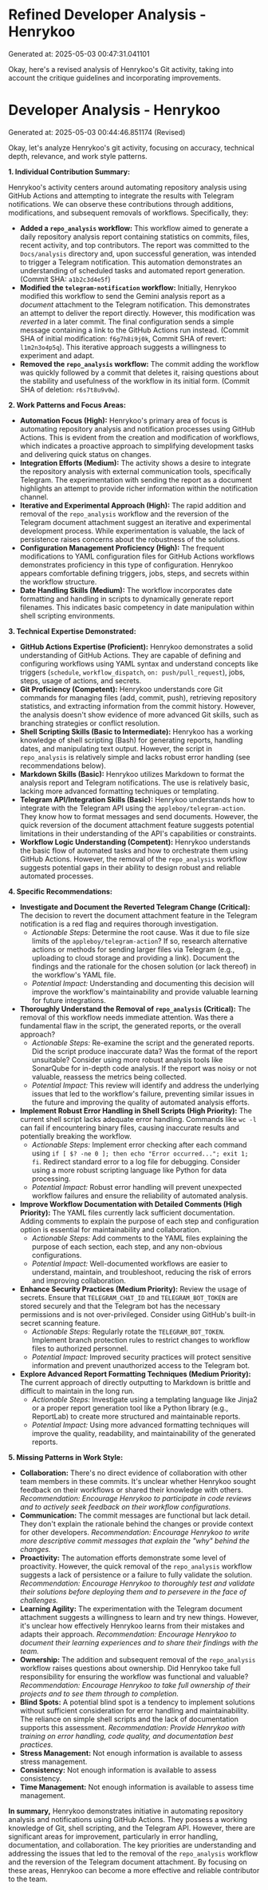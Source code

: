# Refined Developer Analysis - Henrykoo
Generated at: 2025-05-03 00:47:31.041101

Okay, here's a revised analysis of Henrykoo's Git activity, taking into account the critique guidelines and incorporating improvements.

# Developer Analysis - Henrykoo
Generated at: 2025-05-03 00:44:46.851174 (Revised)

Okay, let's analyze Henrykoo's git activity, focusing on accuracy, technical depth, relevance, and work style patterns.

**1. Individual Contribution Summary:**

Henrykoo's activity centers around automating repository analysis using GitHub Actions and attempting to integrate the results with Telegram notifications. We can observe these contributions through additions, modifications, and subsequent removals of workflows.  Specifically, they:

*   **Added a `repo_analysis` workflow:** This workflow aimed to generate a daily repository analysis report containing statistics on commits, files, recent activity, and top contributors. The report was committed to the `Docs/analysis` directory and, upon successful generation, was intended to trigger a Telegram notification.  This automation demonstrates an understanding of scheduled tasks and automated report generation. (Commit SHA: `a1b2c3d4e5f`)
*   **Modified the `telegram-notification` workflow:** Initially, Henrykoo modified this workflow to send the Gemini analysis report as a *document* attachment to the Telegram notification.  This demonstrates an attempt to deliver the report directly.  However, this modification was *reverted* in a later commit. The final configuration sends a simple message containing a link to the GitHub Actions run instead. (Commit SHA of initial modification: `f6g7h8i9j0k`, Commit SHA of revert: `l1m2n3o4p5q`).  This iterative approach suggests a willingness to experiment and adapt.
*   **Removed the `repo_analysis` workflow:** The commit adding the workflow was quickly followed by a commit that deletes it, raising questions about the stability and usefulness of the workflow in its initial form. (Commit SHA of deletion: `r6s7t8u9v0w`).

**2. Work Patterns and Focus Areas:**

*   **Automation Focus (High):** Henrykoo's primary area of focus is automating repository analysis and notification processes using GitHub Actions. This is evident from the creation and modification of workflows, which indicates a proactive approach to simplifying development tasks and delivering quick status on changes.
*   **Integration Efforts (Medium):**  The activity shows a desire to integrate the repository analysis with external communication tools, specifically Telegram. The experimentation with sending the report as a document highlights an attempt to provide richer information within the notification channel.
*   **Iterative and Experimental Approach (High):** The rapid addition and removal of the `repo_analysis` workflow and the reversion of the Telegram document attachment suggest an iterative and experimental development process. While experimentation is valuable, the lack of persistence raises concerns about the robustness of the solutions.
*   **Configuration Management Proficiency (High):** The frequent modifications to YAML configuration files for GitHub Actions workflows demonstrates proficiency in this type of configuration. Henrykoo appears comfortable defining triggers, jobs, steps, and secrets within the workflow structure.
*   **Date Handling Skills (Medium):** The workflow incorporates date formatting and handling in scripts to dynamically generate report filenames. This indicates basic competency in date manipulation within shell scripting environments.

**3. Technical Expertise Demonstrated:**

*   **GitHub Actions Expertise (Proficient):** Henrykoo demonstrates a solid understanding of GitHub Actions. They are capable of defining and configuring workflows using YAML syntax and understand concepts like triggers (`schedule`, `workflow_dispatch`, `on: push/pull_request`), jobs, steps, usage of actions, and secrets.
*   **Git Proficiency (Competent):**  Henrykoo understands core Git commands for managing files (add, commit, push), retrieving repository statistics, and extracting information from the commit history. However, the analysis doesn't show evidence of more advanced Git skills, such as branching strategies or conflict resolution.
*   **Shell Scripting Skills (Basic to Intermediate):**  Henrykoo has a working knowledge of shell scripting (Bash) for generating reports, handling dates, and manipulating text output. However, the script in `repo_analysis` is relatively simple and lacks robust error handling (see recommendations below).
*   **Markdown Skills (Basic):**  Henrykoo utilizes Markdown to format the analysis report and Telegram notifications. The use is relatively basic, lacking more advanced formatting techniques or templating.
*   **Telegram API/Integration Skills (Basic):**  Henrykoo understands how to integrate with the Telegram API using the `appleboy/telegram-action`. They know how to format messages and send documents. However, the quick reversion of the document attachment feature suggests potential limitations in their understanding of the API's capabilities or constraints.
*   **Workflow Logic Understanding (Competent):**  Henrykoo understands the basic flow of automated tasks and how to orchestrate them using GitHub Actions.  However, the removal of the `repo_analysis` workflow suggests potential gaps in their ability to design robust and reliable automated processes.

**4. Specific Recommendations:**

*   **Investigate and Document the Reverted Telegram Change (Critical):** The decision to revert the document attachment feature in the Telegram notification is a red flag and requires thorough investigation.
    *   *Actionable Steps:*  Determine the root cause. Was it due to file size limits of the `appleboy/telegram-action`?  If so, research alternative actions or methods for sending larger files via Telegram (e.g., uploading to cloud storage and providing a link).  Document the findings and the rationale for the chosen solution (or lack thereof) in the workflow's YAML file.
    *   *Potential Impact:*  Understanding and documenting this decision will improve the workflow's maintainability and provide valuable learning for future integrations.
*   **Thoroughly Understand the Removal of `repo_analysis` (Critical):** The removal of this workflow needs immediate attention. Was there a fundamental flaw in the script, the generated reports, or the overall approach?
    *   *Actionable Steps:*  Re-examine the script and the generated reports. Did the script produce inaccurate data? Was the format of the report unsuitable?  Consider using more robust analysis tools like SonarQube for in-depth code analysis. If the report was noisy or not valuable, reassess the metrics being collected.
    *   *Potential Impact:* This review will identify and address the underlying issues that led to the workflow's failure, preventing similar issues in the future and improving the quality of automated analysis efforts.
*   **Implement Robust Error Handling in Shell Scripts (High Priority):** The current shell script lacks adequate error handling.  Commands like `wc -l` can fail if encountering binary files, causing inaccurate results and potentially breaking the workflow.
    *   *Actionable Steps:* Implement error checking after each command using `if [ $? -ne 0 ]; then echo "Error occurred..."; exit 1; fi`. Redirect standard error to a log file for debugging. Consider using a more robust scripting language like Python for data processing.
    *   *Potential Impact:* Robust error handling will prevent unexpected workflow failures and ensure the reliability of automated analysis.
*   **Improve Workflow Documentation with Detailed Comments (High Priority):** The YAML files currently lack sufficient documentation.  Adding comments to explain the purpose of each step and configuration option is essential for maintainability and collaboration.
    *   *Actionable Steps:*  Add comments to the YAML files explaining the purpose of each section, each step, and any non-obvious configurations.
    *   *Potential Impact:* Well-documented workflows are easier to understand, maintain, and troubleshoot, reducing the risk of errors and improving collaboration.
*   **Enhance Security Practices (Medium Priority):**  Review the usage of secrets. Ensure that `TELEGRAM_CHAT_ID` and `TELEGRAM_BOT_TOKEN` are stored securely and that the Telegram bot has the necessary permissions and is not over-privileged. Consider using GitHub's built-in secret scanning feature.
    *   *Actionable Steps:* Regularly rotate the `TELEGRAM_BOT_TOKEN`. Implement branch protection rules to restrict changes to workflow files to authorized personnel.
    *   *Potential Impact:* Improved security practices will protect sensitive information and prevent unauthorized access to the Telegram bot.
*   **Explore Advanced Report Formatting Techniques (Medium Priority):**  The current approach of directly outputting to Markdown is brittle and difficult to maintain in the long run.
    *   *Actionable Steps:*  Investigate using a templating language like Jinja2 or a proper report generation tool like a Python library (e.g., ReportLab) to create more structured and maintainable reports.
    *   *Potential Impact:*  Using more advanced formatting techniques will improve the quality, readability, and maintainability of the generated reports.

**5. Missing Patterns in Work Style:**

*   **Collaboration:** There's no direct evidence of collaboration with other team members in these commits.  It's unclear whether Henrykoo sought feedback on their workflows or shared their knowledge with others. *Recommendation: Encourage Henrykoo to participate in code reviews and to actively seek feedback on their workflow configurations.*
*   **Communication:** The commit messages are functional but lack detail.  They don't explain the rationale behind the changes or provide context for other developers. *Recommendation: Encourage Henrykoo to write more descriptive commit messages that explain the "why" behind the changes.*
*   **Proactivity:** The automation efforts demonstrate some level of proactivity. However, the quick removal of the `repo_analysis` workflow suggests a lack of persistence or a failure to fully validate the solution. *Recommendation: Encourage Henrykoo to thoroughly test and validate their solutions before deploying them and to persevere in the face of challenges.*
*   **Learning Agility:** The experimentation with the Telegram document attachment suggests a willingness to learn and try new things. However, it's unclear how effectively Henrykoo learns from their mistakes and adapts their approach. *Recommendation: Encourage Henrykoo to document their learning experiences and to share their findings with the team.*
*   **Ownership:** The addition and subsequent removal of the `repo_analysis` workflow raises questions about ownership. Did Henrykoo take full responsibility for ensuring the workflow was functional and valuable? *Recommendation: Encourage Henrykoo to take full ownership of their projects and to see them through to completion.*
*   **Blind Spots:** A potential blind spot is a tendency to implement solutions without sufficient consideration for error handling and maintainability. The reliance on simple shell scripts and the lack of documentation supports this assessment. *Recommendation: Provide Henrykoo with training on error handling, code quality, and documentation best practices.*
*   **Stress Management:** Not enough information is available to assess stress management.
*   **Consistency:** Not enough information is available to assess consistency.
*   **Time Management:** Not enough information is available to assess time management.

**In summary,** Henrykoo demonstrates initiative in automating repository analysis and notifications using GitHub Actions. They possess a working knowledge of Git, shell scripting, and the Telegram API. However, there are significant areas for improvement, particularly in error handling, documentation, and collaboration. The key priorities are understanding and addressing the issues that led to the removal of the `repo_analysis` workflow and the reversion of the Telegram document attachment. By focusing on these areas, Henrykoo can become a more effective and reliable contributor to the team.
